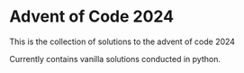 # Advent of Code 2024

This is the collection of solutions to the advent of code 2024 

Currently contains vanilla solutions conducted in python.
